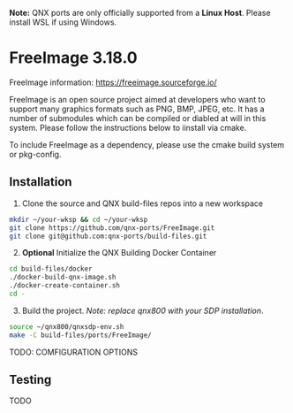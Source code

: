 **Note:** QNX ports are only officially supported from a **Linux Host**. Please install WSL if using Windows.

# FreeImage 3.18.0
FreeImage information: https://freeimage.sourceforge.io/

FreeImage is an open source project aimed at developers who want to support many graphics formats such as PNG, BMP, JPEG, etc. It has a number of submodules which can be compiled or diabled at will in this system. Please follow the instructions below to iinstall via cmake.

To include FreeImage as a dependency, please use the cmake build system or pkg-config.

## Installation
1. Clone the source and QNX build-files repos into a new workspace
```bash
mkdir ~/your-wksp && cd ~/your-wksp
git clone https://github.com/qnx-ports/FreeImage.git
git clone git@github.com:qnx-ports/build-files.git
```
2. **Optional** Initialize the QNX Building Docker Container
```bash
cd build-files/docker
./docker-build-qnx-image.sh
./docker-create-container.sh
cd -
```

3. Build the project. *Note:* *replace* *qnx800* *with* *your* *SDP* *installation*.
```bash
source ~/qnx800/qnxsdp-env.sh
make -C build-files/ports/FreeImage/
```
TODO: COMFIGURATION OPTIONS

## Testing
TODO
